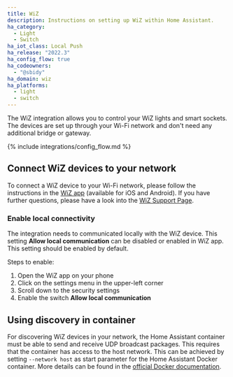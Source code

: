 ```yaml
---
title: WiZ
description: Instructions on setting up WiZ within Home Assistant.
ha_category:
  - Light
  - Switch
ha_iot_class: Local Push
ha_release: "2022.3"
ha_config_flow: true
ha_codeowners:
  - "@sbidy"
ha_domain: wiz
ha_platforms:
  - light
  - switch
---
```


The WiZ integration allows you to control your WiZ lights and smart sockets.
The devices are set up through your Wi-Fi network and don't need any additional bridge or gateway.

{% include integrations/config_flow.md %}

## Connect WiZ devices to your network

To connect a WiZ device to your Wi-Fi network, please follow the instructions in the [WiZ app](https://www.wizconnected.com/en/consumer/app/) (available for iOS and Android).
If you have further questions, please have a look into the [WiZ Support Page](https://www.wizconnected.com/en/consumer/support/).

### Enable local connectivity

The integration needs to communicated locally with the WiZ device. This setting **Allow local communication** can be disabled or enabled in WiZ app.
This setting should be enabled by default.

Steps to enable:

1. Open the WiZ app on your phone
2. Click on the settings menu in the upper-left corner
3. Scroll down to the security settings
4. Enable the switch **Allow local communication**

## Using discovery in container

For discovering WiZ devices in your network, the Home Assistant container must be able to send and receive UDP broadcast packages.
This requires that the container has access to the host network. This can be achieved by setting `--network host` as start parameter for the Home Assistant Docker container.
More details can be found in the [official Docker documentation](https://docs.docker.com/network/host/).
